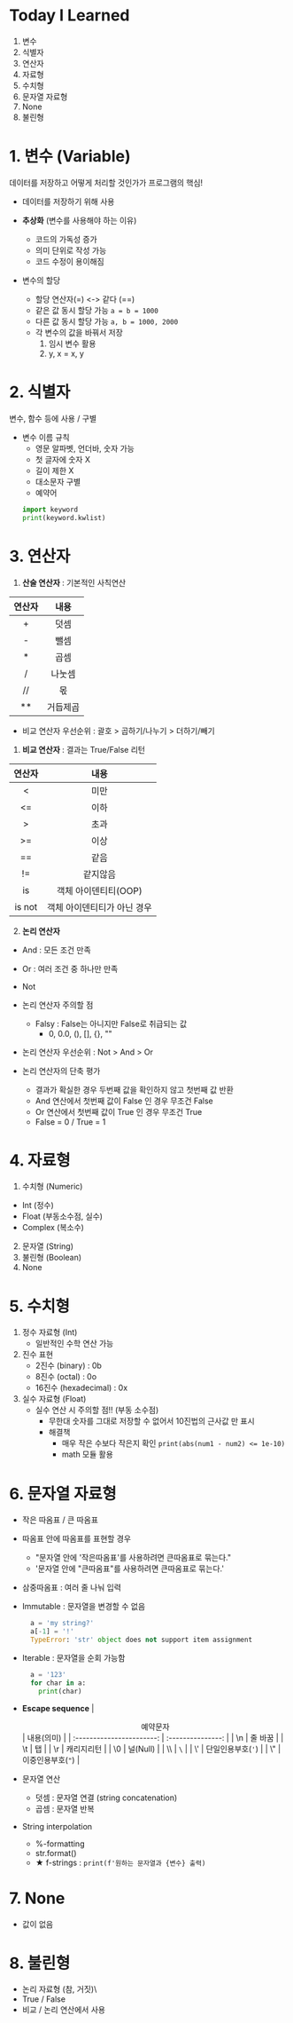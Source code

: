 # Today I Learned
1. 변수
2. 식별자
3. 연산자
4. 자료형
5. 수치형
6. 문자열 자료형
7. None
8. 불린형

# 1. 변수 (Variable)
데이터를 저장하고 어떻게 처리할 것인가가 프로그램의 핵심!
- 데이터를 저장하기 위해 사용
- **추상화** (변수를 사용해야 하는 이유)
  - 코드의 가독성 증가
  - 의미 단위로 작성 가능
  - 코드 수정이 용이해짐

- 변수의 할당
  - 할당 연산자(=)  <-> 같다 (==)
  - 같은 값 동시 할당 가능 `a = b = 1000`
  - 다른 값 동시 할당 가능 `a, b = 1000, 2000`
  - 각 변수의 값을 바꿔서 저장
      1.  임시 변수 활용
      2.  y, x = x, y

# 2. 식별자
변수, 함수 등에 사용 / 구별
- 변수 이름 규칙
  - 영문 알파벳, 언더바, 숫자 가능
  - 첫 글자에 숫자 X
  - 길이 제한 X
  - 대소문자 구별
  - 예약어 
  ``` python
  import keyword
  print(keyword.kwlist)
  ```

# 3. 연산자
1. **산술 연산자** : 기본적인 사칙연산

  | <center>연산자</center> |   내용   |
  | :---------------------: | :------: |
  |            +            |   덧셈   |
  |            -            |   뺄셈   |
  |            *            |   곱셈   |
  |            /            |  나눗셈  |
  |           //            |    몫    |
  |           **            | 거듭제곱 |


- 비교 연산자 우선순위 : 괄호 > 곱하기/나누기 > 더하기/빼기

1. **비교 연산자** : 결과는 True/False 리턴
   
  | <center>연산자</center> |            내용             |
  | :---------------------: | :-------------------------: |
  |            <            |            미만             |
  |           <=            |            이하             |
  |            >            |            초과             |
  |           >=            |            이상             |
  |           ==            |            같음             |
  |           !=            |          같지않음           |
  |           is            |    객체 아이덴티티(OOP)     |
  |         is not          | 객체 아이덴티티가 아닌 경우 |
2. **논리 연산자**
- And : 모든 조건 만족
- Or : 여러 조건 중 하나만 만족
- Not

- 논리 연산자 주의할 점
  - Falsy : False는 아니지만 False로 취급되는 값
    - 0, 0.0, (), [], {}, ""

- 논리 연산자 우선순위 : Not > And > Or

- 논리 연산자의 단축 평가
  - 결과가 확실한 경우 두번째 값을 확인하지 않고 첫번째 값 반환
  - And 연산에서 첫번째 값이 False 인 경우 무조건 False
  - Or 연산에서 첫번째 값이 True 인 경우 무조건 True
  - False = 0 / True = 1


# 4. 자료형
1. 수치형 (Numeric)
  - Int (정수)
  - Float (부동소수점, 실수)
  - Complex (복소수)
2. 문자열 (String)
3. 불린형 (Boolean)
4. None

# 5. 수치형
1. 정수 자료형 (Int)
    - 일반적인 수학 연산 가능
2. 진수 표현
   - 2진수 (binary) : 0b
   - 8진수 (octal) : 0o
   - 16진수 (hexadecimal) : 0x
3. 실수 자료형 (Float)
   - 실수 연산 시 주의할 점!! (부동 소수점)
     - 무한대 숫자를 그대로 저장할 수 없어서 10진법의 근사값 만 표시
     - 해결책
       - 매우 작은 수보다 작은지 확인 `print(abs(num1 - num2) <= 1e-10)`
       - math 모듈 활용

# 6. 문자열 자료형
- 작은 따옴표 / 큰 따옴표
- 따옴표 안에 따옴표를 표현할 경우
  - "문자열 안에 '작은따옴표'를 사용하려면 큰따옴표로 묶는다."
  - '문자열 안에 "큰따옴표"를 사용하려면 큰따옴표로 묶는다.'
- 삼중따옴표 : 여러 줄 나눠 입력

- Immutable : 문자열을 변경할 수 없음
  ``` python
    a = 'my string?'  
    a[-1] = '!'
    TypeError: 'str' object does not support item assignment
    ```

- Iterable : 문자열을 순회 가능함
  ``` python
    a = '123'
    for char in a:
      print(char)
  ```


- **Escape sequence**
  | <center>예약문자</center> |    내용(의미)     |
  | :-----------------------: | :---------------: |
  |            \n             |      줄 바꿈      |
  |            \t             |        탭         |
  |            \r             |    캐리지리턴     |
  |            \0             |     널(Null)      |
  |           \\\\            |        `\`        |
  |            \\'            | 단일인용부호(`'`) |
  |            \\"            | 이중인용부호(`"`) |

- 문자열 연산
  - 덧셈 : 문자열 연결 (string concatenation)
  - 곱셈 : 문자열 반복

- String interpolation
  - %-formatting
  - str.format()
  - ★ f-strings : `print(f'원하는 문자열과 {변수} 출력)`


# 7. None
- 값이 없음

# 8. 불린형
- 논리 자료형 (참, 거짓)\
- True / False
- 비교 / 논리 연산에서 사용